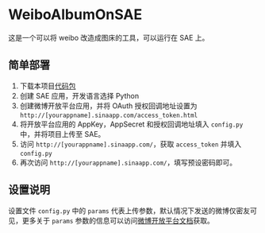 WeiboAlbumOnSAE
===

这是一个可以将 weibo 改造成图床的工具，可以运行在 SAE 上。

简单部署
---

1. 下载本项目[代码包](https://github.com/Sandtears/WeiboAlbumOnSAE/archive/master.zip)
2. 创建 SAE 应用，开发语言选择 Python
3. 创建微博开放平台应用，并将 OAuth 授权回调地址设置为
`http://[yourappname].sinaapp.com/access_token.html`
4. 将开放平台应用的 AppKey，AppSecret 和授权回调地址填入 `config.py` 中，并将项目上传至 SAE。
5. 访问 `http://[yourappname].sinaapp.com/`，获取 `access_token` 并填入 `config.py`
6. 再次访问 `http://[yourappname].sinaapp.com/`，填写预设密码即可。

设置说明
---

设置文件 `config.py` 中的 `params` 代表上传参数，默认情况下发送的微博仅密友可见，更多关于 `params` 参数的信息可以访问[微博开放平台文档](http://open.weibo.com/wiki/2/statuses/upload)获取。
